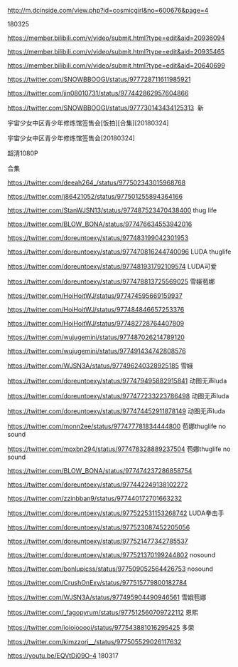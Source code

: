 
http://m.dcinside.com/view.php?id=cosmicgirl&no=600676&page=4

180325

https://member.bilibili.com/v/video/submit.html?type=edit&aid=20936094

https://member.bilibili.com/v/video/submit.html?type=edit&aid=20935465

https://member.bilibili.com/v/video/submit.html?type=edit&aid=20640699



https://twitter.com/SNOWBBOOGI/status/977728711611985921

https://twitter.com/jin08010731/status/977442862957604866

https://twitter.com/SNOWBBOOGI/status/977730143434125313  新

宇宙少女中区青少年修炼馆签售会[饭拍][合集][20180324]

宇宙少女中区青少年修炼馆签售会[20180324]

超清1080P

合集

https://twitter.com/deeah264_/status/977502343015968768

https://twitter.com/j86421052/status/977501255894364166

https://twitter.com/StanWJSN13/status/977487523470438400  thug life

https://twitter.com/BLOW_BONA/status/977476634553942016

https://twitter.com/doreuntoexy/status/977483199042301953

https://twitter.com/doreuntoexy/status/977470816244740096  LUDA thuglife

https://twitter.com/doreuntoexy/status/977481931792109574  LUDA可爱

https://twitter.com/doreuntoexy/status/977478813725569025  雪娥苞娜

https://twitter.com/HoiHoitWJ/status/977474595669159937

https://twitter.com/HoiHoitWJ/status/977484846657253376

https://twitter.com/HoiHoitWJ/status/977482728764407809

https://twitter.com/wujugemini/status/977487026214789120

https://twitter.com/wujugemini/status/977491434742808576

https://twitter.com/WJSN3A/status/977496240328925185  雪娥



https://twitter.com/doreuntoexy/status/977479495882915841  动图无声luda

https://twitter.com/doreuntoexy/status/977477233223786498  动图无声luda

https://twitter.com/doreuntoexy/status/977474452911878149  动图无声luda

https://twitter.com/monn2ee/status/977477781834444800 苞娜thuglife no sound

https://twitter.com/mpxbn294/status/977478328889237504  苞娜thuglife no sound

https://twitter.com/BLOW_BONA/status/977474237286858754

https://twitter.com/doreuntoexy/status/977442249138102272

https://twitter.com/zzinbban9/status/977440172701663232


https://twitter.com/doreuntoexy/status/977522531153268742   LUDA拳击手

https://twitter.com/doreuntoexy/status/977523087452205056

https://twitter.com/doreuntoexy/status/977521477342785537

https://twitter.com/doreuntoexy/status/977521370199244802  nosound

https://twitter.com/bonlupicss/status/977509052564426753  nosound

https://twitter.com/CrushOnExy/status/977515779800182784

https://twitter.com/WJSN3A/status/977495904490946561  雪娥苞娜

https://twitter.com/_fagopyrum/status/977512560709722112  恩熙

https://twitter.com/ioioiooooi/status/977543881016295425  多荣

https://twitter.com/kimzzori__/status/977505529026117632



https://youtu.be/EQVtDi09O-4   180317


